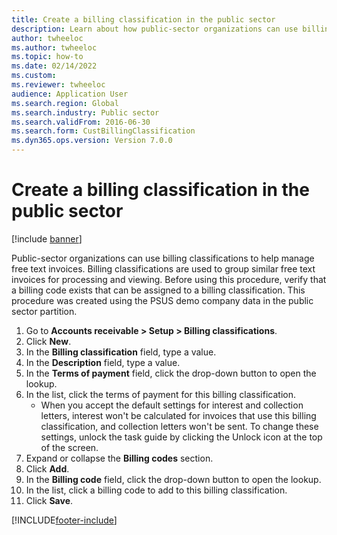 ```yaml
--- 
title: Create a billing classification in the public sector
description: Learn about how public-sector organizations can use billing classifications to help manage free text invoices, including a step-by-step process. 
author: twheeloc
ms.author: twheeloc
ms.topic: how-to
ms.date: 02/14/2022
ms.custom:
ms.reviewer: twheeloc     
audience: Application User 
ms.search.region: Global
ms.search.industry: Public sector
ms.search.validFrom: 2016-06-30
ms.search.form: CustBillingClassification
ms.dyn365.ops.version: Version 7.0.0 
---
```


# Create a billing classification in the public sector

[!include [banner](../../includes/banner.md)]

Public-sector organizations can use billing classifications to help manage free text invoices. Billing classifications are used to group similar free text invoices for processing and viewing. Before using this procedure, verify that a billing code exists that can be assigned to a billing classification. This procedure was created using the PSUS demo company data in the public sector partition.

1. Go to **Accounts receivable > Setup > Billing classifications**.
2. Click **New**.
3. In the **Billing classification** field, type a value.
4. In the **Description** field, type a value.
5. In the **Terms of payment** field, click the drop-down button to open the lookup.
6. In the list, click the terms of payment for this billing classification.
    * When you accept the default settings for interest and collection letters, interest won't be calculated for invoices that use this billing classification, and collection letters won't be sent. To change these settings, unlock the task guide by clicking the Unlock icon at the top of the screen.  
7. Expand or collapse the **Billing codes** section.
8. Click **Add**.
9. In the **Billing code** field, click the drop-down button to open the lookup.
10. In the list, click a billing code to add to this billing classification.
11. Click **Save**.



[!INCLUDE[footer-include](../../../includes/footer-banner.md)]
